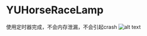 # YUHorseRaceLamp
使用定时器完成，不会内存泄漏，不会引起crash
![alt text](http://cdn.cocimg.com/bbs/attachment/Fid_19/19_160139_9264f7b1d6c856d.gif)
